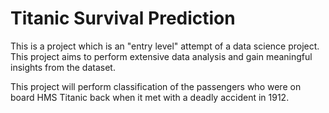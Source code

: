 # Titanic Survival Prediction

This is a project which is an "entry level" attempt of a data science project. This project aims to perform extensive data analysis and gain meaningful insights from the dataset. 

This project will perform classification of the passengers who were on board HMS Titanic back when it met with a deadly accident in 1912.